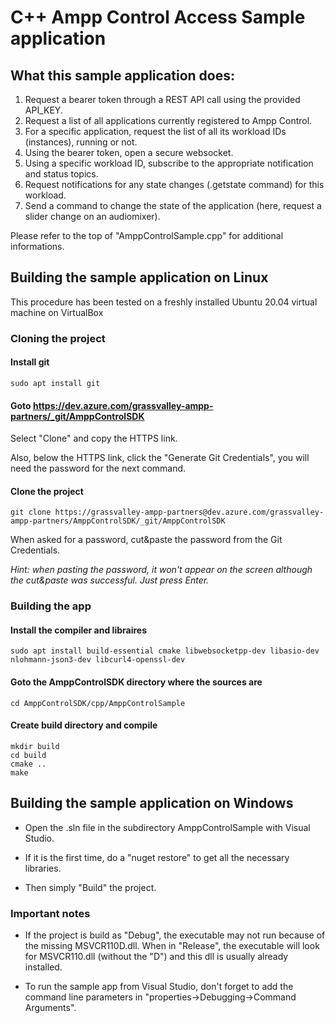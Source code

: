 # C++ Ampp Control Access Sample application

## What this sample application does:

1) Request a bearer token through a REST API call using the provided API_KEY.
2) Request a list of all applications currently registered to Ampp Control.
3) For a specific application, request the list of all its workload IDs (instances), running or not.
4) Using the bearer token, open a secure websocket.
5) Using a specific workload ID, subscribe to the appropriate notification and status topics.
6) Request notifications for any state changes (.getstate command) for this workload.
7) Send a command to change the state of the application (here, request a slider change on an audiomixer).

Please refer to the top of  "AmppControlSample.cpp" for additional informations.

## Building the sample application on Linux

This procedure has been tested on a freshly installed Ubuntu 20.04 virtual machine on VirtualBox

### Cloning the project

#### Install git

`sudo apt install git`

#### Goto https://dev.azure.com/grassvalley-ampp-partners/_git/AmppControlSDK

Select "Clone" and copy the HTTPS link.

Also, below the HTTPS link, click the "Generate Git Credentials", you will need the password for the next command.

#### Clone the project

`git clone https://grassvalley-ampp-partners@dev.azure.com/grassvalley-ampp-partners/AmppControlSDK/_git/AmppControlSDK`

When asked for a password, cut&paste the password from the Git Credentials.

*Hint: when pasting the password, it won't appear on the screen although the cut&paste was successful. Just press Enter.*

### Building the app

#### Install the compiler and libraires

`sudo apt install build-essential cmake libwebsocketpp-dev libasio-dev nlohmann-json3-dev libcurl4-openssl-dev`

#### Goto the AmppControlSDK directory where the sources are

`cd AmppControlSDK/cpp/AmppControlSample`

#### Create build directory and compile

```
mkdir build
cd build
cmake ..
make
```



## Building the sample application on Windows

- Open the .sln file in the subdirectory AmppControlSample with Visual Studio.

- If it is the first time, do a "nuget restore" to get all the necessary libraries.

- Then simply "Build" the project.

### Important notes

- If the project is build as "Debug", the executable may not run because of the missing MSVCR110D.dll. When in "Release", the executable will look for MSVCR110.dll (without the "D") and this dll is usually already installed.

- To run the sample app from Visual Studio, don't forget to add the command line parameters in "properties->Debugging->Command Arguments".